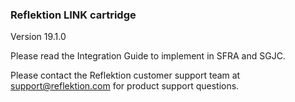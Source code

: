 ### Reflektion LINK cartridge
Version 19.1.0

Please read the Integration Guide to implement in SFRA and SGJC.

Please contact the Reflektion customer support team at support@reflektion.com for product support questions.